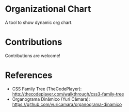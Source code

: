 # Organizational Chart

A tool to show dynamic org chart.

# Contributions

Contributions are welcome!

# References

 - CSS Family Tree (TheCodePlayer): http://thecodeplayer.com/walkthrough/css3-family-tree
 - Organograma Dinâmico (Yuri Câmara): https://github.com/yuricamara/organograma-dinamico
